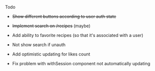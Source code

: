 Todo

* ~~Show different buttons according to user auth state~~
* ~~Implement search on /recipes~~ (maybe)

* Add ability to favorite recipes (so that it's associated with a user)
* Not show search if unauth

* Add optimistic updating for likes count

* Fix problem with withSession component not automatically updating
